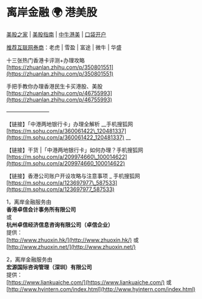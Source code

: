 # 离岸金融 🌍 港美股

[美股之家](https://www.mg21.com/) \| [美股指南](https://investguider.com/) \| [中牛港美](https://www.zngm.com/) \| [口袋开户](https://www.kdkh.com/)

[推荐互联网券商](https://zhuanlan.zhihu.com/p/349480662)：老虎 \| 雪盈 \| 富途 \| 微牛 \| 华盛

十三张热门香港卡评测+办理攻略  
[https://zhuanlan.zhihu.com/p/350801551](https://zhuanlan.zhihu.com/p/350801551)

手把手教你办理香港民生卡买港股、美股  
[https://zhuanlan.zhihu.com/p/46755993](https://zhuanlan.zhihu.com/p/46755993)

————————

【链接】「中港两地银行卡」办理全解析 __手机搜狐网 [https://m.sohu.com/a/360061422\_120481337](https://m.sohu.com/a/360061422_120481337) __

【链接】干货  \|「中港两地银行卡」如何办理？手机搜狐网 [https://m.sohu.com/a/209974660\_100014622](https://m.sohu.com/a/209974660_100014622) 

【链接】香港公司账户开设攻略与注意事项 \_ 手机搜狐网 [https://m.sohu.com/a/123697977\_587533](https://m.sohu.com/a/123697977_587533)

1，离岸金融服务由   
**香港卓信会计事务所有限公司**   
或   
**杭州卓信经济信息咨询有限公司（卓信企业）**  
提供：  
[http://www.zhuoxin.hk/](http://www.zhuoxin.hk/)  或  [http://www.zhuoxin.net/](http://www.zhuoxin.net/)

2，离岸金融服务由   
**宏源国际咨询管理（深圳）有限公司**  
提供：  
[https://www.liankuaiche.com/](https://www.liankuaiche.com/)  或  [http://www.hyintern.com/index.html](http://www.hyintern.com/index.html)

